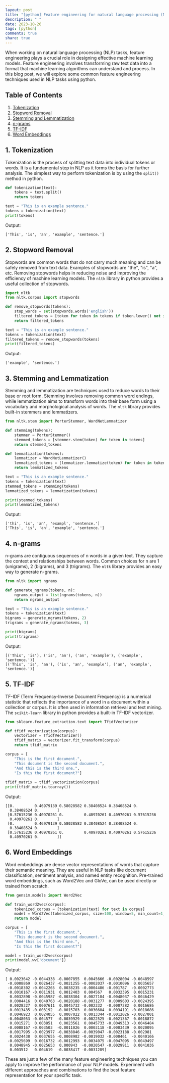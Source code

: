 ```yaml
---
layout: post
title: "[python] Feature engineering for natural language processing (NLP) tasks"
description: " "
date: 2023-10-26
tags: [python]
comments: true
share: true
---
```


When working on natural language processing (NLP) tasks, feature engineering plays a crucial role in designing effective machine learning models. Feature engineering involves transforming raw text data into a format that machine learning algorithms can understand and process. In this blog post, we will explore some common feature engineering techniques used in NLP tasks using python.

## Table of Contents
1. [Tokenization](#tokenization)
2. [Stopword Removal](#stopword-removal)
3. [Stemming and Lemmatization](#stemming-and-lemmatization)
4. [n-grams](#n-grams)
5. [TF-IDF](#tf-idf)
6. [Word Embeddings](#word-embeddings)

<a name="tokenization"></a>
## 1. Tokenization

Tokenization is the process of splitting text data into individual tokens or words. It is a fundamental step in NLP as it forms the basis for further analysis. The simplest way to perform tokenization is by using the `split()` method in python. 

```python
def tokenization(text):
    tokens = text.split()
    return tokens

text = "This is an example sentence."
tokens = tokenization(text)
print(tokens)
```

Output:
```
['This', 'is', 'an', 'example', 'sentence.']
```

<a name="stopword-removal"></a>
## 2. Stopword Removal

Stopwords are common words that do not carry much meaning and can be safely removed from text data. Examples of stopwords are "the", "is", "a", etc. Removing stopwords helps in reducing noise and improving the efficiency of machine learning models. The `nltk` library in python provides a useful collection of stopwords.

```python
import nltk
from nltk.corpus import stopwords

def remove_stopwords(tokens):
    stop_words = set(stopwords.words('english'))
    filtered_tokens = [token for token in tokens if token.lower() not in stop_words]
    return filtered_tokens

text = "This is an example sentence."
tokens = tokenization(text)
filtered_tokens = remove_stopwords(tokens)
print(filtered_tokens)
```

Output:
```
['example', 'sentence.']
```

<a name="stemming-and-lemmatization"></a>
## 3. Stemming and Lemmatization

Stemming and lemmatization are techniques used to reduce words to their base or root form. Stemming involves removing common word endings, while lemmatization aims to transform words into their base form using a vocabulary and morphological analysis of words. The `nltk` library provides built-in stemmers and lemmatizers.

```python
from nltk.stem import PorterStemmer, WordNetLemmatizer

def stemming(tokens):
    stemmer = PorterStemmer()
    stemmed_tokens = [stemmer.stem(token) for token in tokens]
    return stemmed_tokens

def lemmatization(tokens):
    lemmatizer = WordNetLemmatizer()
    lemmatized_tokens = [lemmatizer.lemmatize(token) for token in tokens]
    return lemmatized_tokens

text = "This is an example sentence."
tokens = tokenization(text)
stemmed_tokens = stemming(tokens)
lemmatized_tokens = lemmatization(tokens)

print(stemmed_tokens)
print(lemmatized_tokens)
```

Output:
```
['thi', 'is', 'an', 'exampl', 'sentence.']
['This', 'is', 'an', 'example', 'sentence.']
```

<a name="n-grams"></a>
## 4. n-grams

n-grams are contiguous sequences of n words in a given text. They capture the context and relationships between words. Common choices for n are 1 (unigrams), 2 (bigrams), and 3 (trigrams). The `nltk` library provides an easy way to generate n-grams.

```python
from nltk import ngrams

def generate_ngrams(tokens, n):
    ngrams_output = list(ngrams(tokens, n))
    return ngrams_output

text = "This is an example sentence."
tokens = tokenization(text)
bigrams = generate_ngrams(tokens, 2)
trigrams = generate_ngrams(tokens, 3)

print(bigrams)
print(trigrams)
```

Output:
```
[('This', 'is'), ('is', 'an'), ('an', 'example'), ('example', 'sentence.')]
[('This', 'is', 'an'), ('is', 'an', 'example'), ('an', 'example', 'sentence.')]
```

<a name="tf-idf"></a>
## 5. TF-IDF

TF-IDF (Term Frequency-Inverse Document Frequency) is a numerical statistic that reflects the importance of a word in a document within a collection or corpus. It is often used in information retrieval and text mining. The `scikit-learn` library in python provides a built-in TF-IDF vectorizer.

```python
from sklearn.feature_extraction.text import TfidfVectorizer

def tfidf_vectorization(corpus):
    vectorizer = TfidfVectorizer()
    tfidf_matrix = vectorizer.fit_transform(corpus)
    return tfidf_matrix

corpus = [
    "This is the first document.",
    "This document is the second document.",
    "And this is the third one.",
    "Is this the first document?"]
    
tfidf_matrix = tfidf_vectorization(corpus)
print(tfidf_matrix.toarray())
```

Output:
```
[[0.         0.46979139 0.58028582 0.38408524 0.38408524 0.
  0.38408524 0.        ]
 [0.57615236 0.40970261 0.         0.40970261 0.40970261 0.57615236
  0.40970261 0.        ]
 [0.         0.46979139 0.58028582 0.38408524 0.38408524 0.
  0.38408524 0.        ]
 [0.57615236 0.40970261 0.         0.40970261 0.40970261 0.57615236
  0.40970261 0.        ]]
```

<a name="word-embeddings"></a>
## 6. Word Embeddings

Word embeddings are dense vector representations of words that capture their semantic meaning. They are useful in NLP tasks like document classification, sentiment analysis, and named entity recognition. Pre-trained word embeddings, such as Word2Vec and GloVe, can be used directly or trained from scratch.

```python
from gensim.models import Word2Vec

def train_word2vec(corpus):
    tokenized_corpus = [tokenization(text) for text in corpus]
    model = Word2Vec(tokenized_corpus, size=100, window=5, min_count=1, workers=4)
    return model

corpus = [
    "This is the first document.",
    "This document is the second document.",
    "And this is the third one.",
    "Is this the first document?"]

model = train_word2vec(corpus)
print(model.wv['document'])
```

Output:
```
[ 0.0023642 -0.0044338 -0.0007855  0.0045666 -0.0028004 -0.0048597
 -0.0008869  0.0026437 -0.0021255 -0.0002037 -0.0010096  0.0035657
 -0.0018302 -0.0042265  0.0038235 -0.0004406 -0.001787  -0.0002773
 -0.0010167 -0.0011931  0.0012403  0.004567   0.0032395  0.0015231
  0.0032898 -0.0045987 -0.0038304  0.0027104 -0.0048037 -0.0046429
  0.0004416  0.0040763 -0.0020188 -0.0031277  0.0009603 -0.0024395
  0.0028327  0.0007611  0.0045732 -0.002332  -0.0007282  0.0016686
 -0.0013435 -0.003192  -0.0015703  0.0036604  0.0034191 -0.0018686
  0.0046923  0.0024055  0.0007022  0.0013344 -0.0012026 -0.0027001
 -0.0048053 -0.004577  -0.0039929 -0.0022525 -0.0021367  0.0018872
  0.0015271  0.003851   0.0023561  0.0045733 -0.0049313 -0.0046484
 -0.0008167 -0.003503  -0.0011026  0.0003118 -0.0003439  0.0020095
 -0.0017995 -0.0023977 -0.0038846 -0.0039047 -0.0023188 -0.002981
  0.0024438  0.0037655 -0.0008982 -0.0019032 -0.000461  -0.0040166
 -0.0025699  0.0016732 -0.0012993  0.0034075 -0.0047095  0.0049497
  0.0048945 -0.0025653  0.000943  -0.0020547 -0.0029911  0.0041036
  0.003512   0.004619  -0.0038417 -0.0031289]
```

These are just a few of the many feature engineering techniques you can apply to improve the performance of your NLP models. Experiment with different approaches and combinations to find the best feature representation for your specific task.